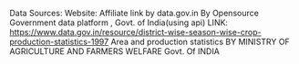 Data Sources:
Website:
Affiliate link by data.gov.in 
By Opensource Government data platform , Govt. of India(using api)
LINK:
https://www.data.gov.in/resource/district-wise-season-wise-crop-production-statistics-1997
Area and production statistics
BY MINISTRY OF AGRICULTURE AND FARMERS WELFARE
Govt. Of INDIA

